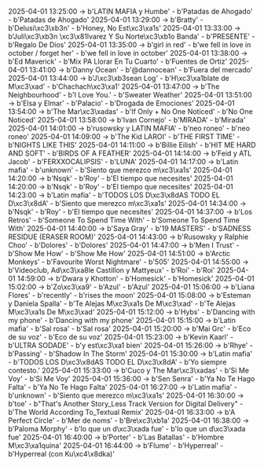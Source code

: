 2025-04-01 13:25:00 -> b'LATIN MAFIA y Humbe' - b'Patadas de Ahogado' - b'Patadas de Ahogado'
2025-04-01 13:29:00 -> b'Bratty' - b'Delusi\xc3\xb3n' - b'Honey, No Est\xc3\xa1s'
2025-04-01 13:33:00 -> b'Juli\xc3\xb3n \xc3\x81lvarez Y Su Norte\xc3\xb1o Banda' - b'PRESENTE' - b'Regalo De Dios'
2025-04-01 13:35:00 -> b'girl in red' - b'we fell in love in october / forget her' - b'we fell in love in october'
2025-04-01 13:38:00 -> b'Ed Maverick' - b'Mix PA Llorar En Tu Cuarto' - b'Fuentes de Ortiz'
2025-04-01 13:41:00 -> b'Danny Ocean' - b'@dannocean' - b'Fuera del mercado'
2025-04-01 13:44:00 -> b'J\xc3\xb3sean Log' - b'H\xc3\xa1blate de M\xc3\xad' - b'Chachach\xc3\xa1'
2025-04-01 13:47:00 -> b'The Neighbourhood' - b'I Love You.' - b'Sweater Weather'
2025-04-01 13:51:00 -> b'Elsa y Elmar' - b'Palacio' - b'Drogada de Emociones'
2025-04-01 13:54:00 -> b'The Mar\xc3\xadas' - b'If Only + No One Noticed' - b'No One Noticed'
2025-04-01 13:58:00 -> b'Ivan Cornejo' - b'MIRADA' - b'Mirada'
2025-04-01 14:01:00 -> b'rusowsky y LATIN MAFIA' - b'neo roneo' - b'neo roneo'
2025-04-01 14:09:00 -> b'The Kid LAROI' - b'THE FIRST TIME' - b'NIGHTS LIKE THIS'
2025-04-01 14:11:00 -> b'Billie Eilish' - b'HIT ME HARD AND SOFT' - b'BIRDS OF A FEATHER'
2025-04-01 14:14:00 -> b'Feid y ATL Jacob' - b'FERXXOCALIPSIS' - b'LUNA'
2025-04-01 14:17:00 -> b'Latin mafia' - b'unknown' - b'Siento que merezco m\xc3\xa1s'
2025-04-01 14:20:00 -> b'Nsqk' - b'Roy' - b'El tiempo que necesites'
2025-04-01 14:20:00 -> b'Nsqk' - b'Roy' - b'El tiempo que necesites'
2025-04-01 14:23:00 -> b'Latin mafia' - b'TODOS LOS D\xc3\x8dAS TODO EL D\xc3\x8dA' - b'Siento que merezco m\xc3\xa1s'
2025-04-01 14:34:00 -> b'Nsqk' - b'Roy' - b'El tiempo que necesites'
2025-04-01 14:37:00 -> b'Los Retros' - b'Someone To Spend Time With' - b'Someone To Spend Time With'
2025-04-01 14:40:00 -> b'Saya Gray' - b'19 MASTERS' - b'SADNESS RESIDUE (ERASER ROOM)'
2025-04-01 14:43:00 -> b'Rusowsky y Ralphie Choo' - b'Dolores' - b'Dolores'
2025-04-01 14:47:00 -> b'Men I Trust' - b'Show Me How' - b'Show Me How'
2025-04-01 14:51:00 -> b'Arctic Monkeys' - b'Favourite Worst Nightmare' - b'505'
2025-04-01 14:55:00 -> b'Videoclub, Ad\xc3\xa8le Castillon y Mattyeux' - b'Roi' - b'Roi'
2025-04-01 14:59:00 -> b'Dwara y Khotton' - b'Homesick' - b'Homesick'
2025-04-01 15:02:00 -> b'Zo\xc3\xa9' - b'Azul' - b'Azul'
2025-04-01 15:06:00 -> b'Liana Flores' - b'recently' - b'rises the moon'
2025-04-01 15:08:00 -> b'Esteman y Daniela Spalla' - b'Te Alejas M\xc3\xa1s De M\xc3\xad' - b'Te Alejas M\xc3\xa1s De M\xc3\xad'
2025-04-01 15:12:00 -> b'Hybs' - b'Dancing with my phone' - b'Dancing with my phone'
2025-04-01 15:15:00 -> b'Latin mafia' - b'Sal rosa' - b'Sal rosa'
2025-04-01 15:20:00 -> b'Mai Grc' - b'Eco de su voz' - b'Eco de su voz'
2025-04-01 15:23:00 -> b'Kevin Kaarl' - b'ULTRA SODADE' - b'y est\xc3\xa1 bien'
2025-04-01 15:26:00 -> b'Rhye' - b'Passing' - b'Shadow In The Storm'
2025-04-01 15:30:00 -> b'Latin mafia' - b'TODOS LOS D\xc3\x8dAS TODO EL D\xc3\x8dA' - b'Yo siempre contesto.'
2025-04-01 15:33:00 -> b'Cuco y The Mar\xc3\xadas' - b'Si Me Voy' - b'Si Me Voy'
2025-04-01 15:36:00 -> b'Sen Senra' - b'Ya No Te Hago Falta' - b'Ya No Te Hago Falta'
2025-04-01 16:27:00 -> b'Latin mafia' - b'unknown' - b'Siento que merezco m\xc3\xa1s'
2025-04-01 16:30:00 -> b'toe' - b"That's Another Story_Less Track Version for Digital Delivery" - b'The World According To_Textual Remix'
2025-04-01 16:33:00 -> b'A Perfect Circle' - b'Mer de noms' - b'Bre\xc3\xb1a'
2025-04-01 16:38:00 -> b'Paloma Morphy' - b'lo que un d\xc3\xada fue' - b'lo que un d\xc3\xada fue'
2025-04-01 16:40:00 -> b'Porter' - b'Las Batallas' - b'Hombre M\xc3\xa1quina'
2025-04-01 16:44:00 -> b'Flume' - b'Hyperreal' - b'Hyperreal (con Ku\xc4\x8dka)'

